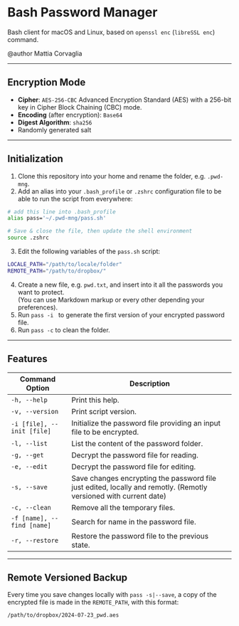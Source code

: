 # Bash Password Manager

Bash client for macOS and Linux, based on `openssl enc` (`libreSSL enc`) command.

@author Mattia Corvaglia

---

## Encryption Mode

* **Cipher**: `AES-256-CBC` Advanced Encryption Standard (AES) with a 256-bit key in Cipher Block Chaining (CBC) mode.
* **Encoding** (after encryption): `Base64`
* **Digest Algorithm**: `sha256`
* Randomly generated salt


---

## Initialization

1. Clone this repository into your home and rename the folder, e.g. `.pwd-mng`.
2. Add an alias into your `.bash_profile` or `.zshrc` configuration file to be able to run the script from everywhere:
  ```sh
  # add this line into .bash_profile
  alias pass='~/.pwd-mng/pass.sh'

  # Save & close the file, then update the shell environment
  source .zshrc
  ```
3. Edit the following variables of the `pass.sh` script:
  ```sh
  LOCALE_PATH="/path/to/locale/folder"
  REMOTE_PATH="/path/to/dropbox/"
  ```
4. Create a new file, e.g. `pwd.txt`, and insert into it all the passwords you want to protect.  
  (You can use Markdown markup or every other depending your preferences).
5. Run `pass -i ` to generate the first version of your encrypted password file.
6. Run `pass -c` to clean the folder.

---

## Features

| Command Option | Description |
|----------------|-------------|
| `-h, --help` | Print this help. |
| `-v, --version` | Print script version. |
| `-i [file], --init [file]` | Initialize the password file providing an input file to be encrypted. |
| `-l, --list` | List the content of the password folder. |
| `-g, --get` | Decrypt the password file for reading. |
| `-e, --edit` | Decrypt the password file for editing. |
| `-s, --save` | Save changes encrypting the password file just edited, locally and remotly.  (Remotly versioned  with current date)
| `-c, --clean` | Remove all the temporary files. |
| `-f [name], --find [name]` | Search for name in the password file. |
| `-r, --restore` | Restore the password file to the previous state. |

---

## Remote Versioned Backup

Every time you save changes locally with `pass -s|--save`, a copy of the encrypted file is made in the `REMOTE_PATH`, with this format:
```
/path/to/dropbox/2024-07-23_pwd.aes
```